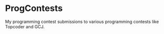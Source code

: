 ProgContests
============

My programming contest submissions to various programming contests like Topcoder and GCJ.
